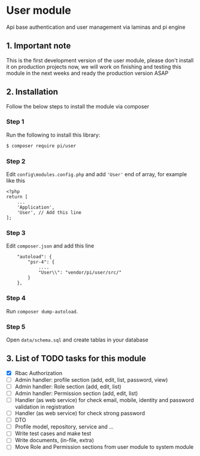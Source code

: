 # User module

Api base authentication and user management via laminas and pi engine

## 1. Important note

This is the first development version of the user module, please don't install it on production projects now, we will
work on finishing and testing this module in the next weeks and ready the production version ASAP

## 2. Installation

Follow the below steps to install the module via composer

### Step 1

Run the following to install this library:

```bash
$ composer require pi/user
```

### Step 2

Edit `config\modules.config.php` and add `'User'` end of array, for example like this

```
<?php
return [
    ...
    'Application',
    'User', // Add this line
];

```

### Step 3

Edit `composer.json` and add this line

```
    "autoload": {
        "psr-4": {
            ....
            "User\\": "vendor/pi/user/src/"
        }
    },
```

### Step 4

Run `composer dump-autoload`.

### Step 5

Open `data/schema.sql` and create tablas in your database

## 3. List of TODO tasks for this module

* [X] Rbac Authorization
* [ ] Admin handler: profile section (add, edit, list, password, view)
* [ ] Admin handler: Role section (add, edit, list)
* [ ] Admin handler: Permission section (add, edit, list)
* [ ] Handler (as web service) for check email, mobile, identity and password validation in registration
* [ ] Handler (as web service) for check strong password
* [ ] DTO
* [ ] Profile model, repository, service and ...
* [ ] Write test cases and make test
* [ ] Write documents, (in-file, extra)
* [ ] Move Role and Permission sections from user module to system module